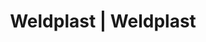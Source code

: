 ---
Link: "file:/Users/vinayakpatel/Downloads/www.weldplast.cz/eshop_products_compare/add/eshop-products-variant408"
product_name: "null"
product_id: "null"
title: "Weldplast | Weldplast"
product_desc: ""
product_specs: ""
product_downloads: ""
href: ""
accessories: ""
similar_products: ""
---
